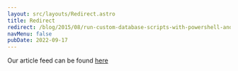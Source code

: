 ```yaml
---
layout: src/layouts/Redirect.astro
title: Redirect
redirect: /blog/2015/08/run-custom-database-scripts-with-powershell-and-octopus-deploy/
navMenu: false
pubDate: 2022-09-17
---
```

<div>
Our article feed can be found <a href="/blog/2015/08/run-custom-database-scripts-with-powershell-and-octopus-deploy/">here</a>
</div>
